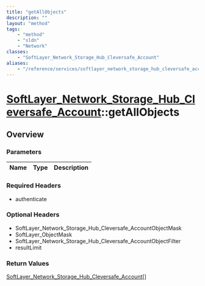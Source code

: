 ```yaml
---
title: "getAllObjects"
description: ""
layout: "method"
tags:
    - "method"
    - "sldn"
    - "Network"
classes:
    - "SoftLayer_Network_Storage_Hub_Cleversafe_Account"
aliases:
    - "/reference/services/softlayer_network_storage_hub_cleversafe_account/getAllObjects"
---
```

# [SoftLayer_Network_Storage_Hub_Cleversafe_Account](/reference/services/SoftLayer_Network_Storage_Hub_Cleversafe_Account)::getAllObjects




## Overview 


### Parameters 
|Name | Type | Description |
| --- | --- | --- |


### Required Headers
* authenticate

### Optional Headers
* SoftLayer_Network_Storage_Hub_Cleversafe_AccountObjectMask
* SoftLayer_ObjectMask
* SoftLayer_Network_Storage_Hub_Cleversafe_AccountObjectFilter
* resultLimit

### Return Values
<a href='/reference/datatypes/SoftLayer_Network_Storage_Hub_Cleversafe_Account'>SoftLayer_Network_Storage_Hub_Cleversafe_Account[] </a>

